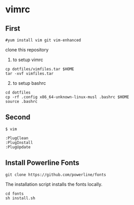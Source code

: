 # vimrc

## First
```
#yum install vim git vim-enhanced
```
clone this repository

1. to setup vimrc
```
cp dotfiles/vimfiles.tar $HOME
tar -xvf vimfiles.tar
```
2. to setup bashrc
```
cd dotfiles
cp -rf .config x86_64-unknown-linux-musl .bashrc $HOME
source .bashrc
```

## Second
```
$ vim

:PlugClean
:PlugInstall
:PlugUpdate
```

## Install Powerline Fonts
```
git clone https://github.com/powerline/fonts
```
The installation script installs the fonts locally.
```
cd fonts
sh install.sh
```

